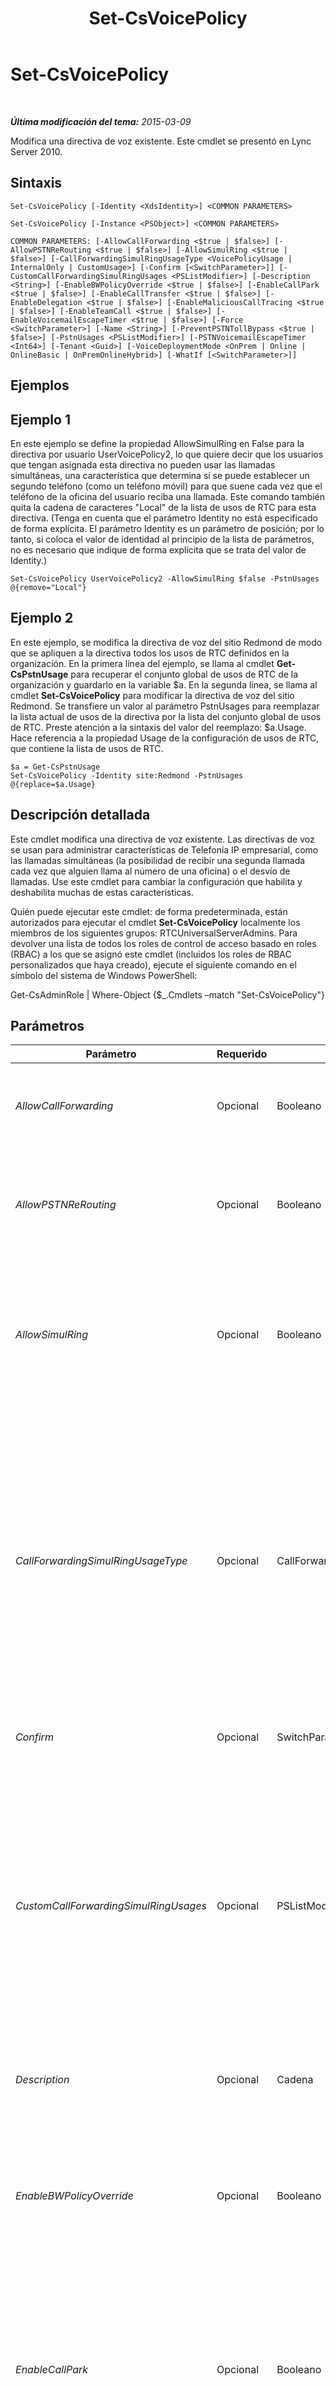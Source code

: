 ﻿---
title: Set-CsVoicePolicy
TOCTitle: Set-CsVoicePolicy
ms:assetid: e6035b74-d760-4c48-aa0b-d09d129e0830
ms:mtpsurl: https://technet.microsoft.com/es-es/library/Gg399021(v=OCS.15)
ms:contentKeyID: 48276985
ms.date: 01/07/2017
mtps_version: v=OCS.15
ms.translationtype: HT
---

# Set-CsVoicePolicy

 

_**Última modificación del tema:** 2015-03-09_

Modifica una directiva de voz existente. Este cmdlet se presentó en Lync Server 2010.

## Sintaxis

    Set-CsVoicePolicy [-Identity <XdsIdentity>] <COMMON PARAMETERS>

    Set-CsVoicePolicy [-Instance <PSObject>] <COMMON PARAMETERS>

    COMMON PARAMETERS: [-AllowCallForwarding <$true | $false>] [-AllowPSTNReRouting <$true | $false>] [-AllowSimulRing <$true | $false>] [-CallForwardingSimulRingUsageType <VoicePolicyUsage | InternalOnly | CustomUsage>] [-Confirm [<SwitchParameter>]] [-CustomCallForwardingSimulRingUsages <PSListModifier>] [-Description <String>] [-EnableBWPolicyOverride <$true | $false>] [-EnableCallPark <$true | $false>] [-EnableCallTransfer <$true | $false>] [-EnableDelegation <$true | $false>] [-EnableMaliciousCallTracing <$true | $false>] [-EnableTeamCall <$true | $false>] [-EnableVoicemailEscapeTimer <$true | $false>] [-Force <SwitchParameter>] [-Name <String>] [-PreventPSTNTollBypass <$true | $false>] [-PstnUsages <PSListModifier>] [-PSTNVoicemailEscapeTimer <Int64>] [-Tenant <Guid>] [-VoiceDeploymentMode <OnPrem | Online | OnlineBasic | OnPremOnlineHybrid>] [-WhatIf [<SwitchParameter>]]

## Ejemplos

## Ejemplo 1

En este ejemplo se define la propiedad AllowSimulRing en False para la directiva por usuario UserVoicePolicy2, lo que quiere decir que los usuarios que tengan asignada esta directiva no pueden usar las llamadas simultáneas, una característica que determina si se puede establecer un segundo teléfono (como un teléfono móvil) para que suene cada vez que el teléfono de la oficina del usuario reciba una llamada. Este comando también quita la cadena de caracteres "Local" de la lista de usos de RTC para esta directiva. (Tenga en cuenta que el parámetro Identity no está especificado de forma explícita. El parámetro Identity es un parámetro de posición; por lo tanto, si coloca el valor de identidad al principio de la lista de parámetros, no es necesario que indique de forma explícita que se trata del valor de Identity.)

    Set-CsVoicePolicy UserVoicePolicy2 -AllowSimulRing $false -PstnUsages @{remove="Local"}

## Ejemplo 2

En este ejemplo, se modifica la directiva de voz del sitio Redmond de modo que se apliquen a la directiva todos los usos de RTC definidos en la organización. En la primera línea del ejemplo, se llama al cmdlet **Get-CsPstnUsage** para recuperar el conjunto global de usos de RTC de la organización y guardarlo en la variable $a. En la segunda línea, se llama al cmdlet **Set-CsVoicePolicy** para modificar la directiva de voz del sitio Redmond. Se transfiere un valor al parámetro PstnUsages para reemplazar la lista actual de usos de la directiva por la lista del conjunto global de usos de RTC. Preste atención a la sintaxis del valor del reemplazo: $a.Usage. Hace referencia a la propiedad Usage de la configuración de usos de RTC, que contiene la lista de usos de RTC.

    $a = Get-CsPstnUsage
    Set-CsVoicePolicy -Identity site:Redmond -PstnUsages @{replace=$a.Usage}

## Descripción detallada

Este cmdlet modifica una directiva de voz existente. Las directivas de voz se usan para administrar características de Telefonía IP empresarial, como las llamadas simultáneas (la posibilidad de recibir una segunda llamada cada vez que alguien llama al número de una oficina) o el desvío de llamadas. Use este cmdlet para cambiar la configuración que habilita y deshabilita muchas de estas características.

Quién puede ejecutar este cmdlet: de forma predeterminada, están autorizados para ejecutar el cmdlet **Set-CsVoicePolicy** localmente los miembros de los siguientes grupos: RTCUniversalServerAdmins. Para devolver una lista de todos los roles de control de acceso basado en roles (RBAC) a los que se asignó este cmdlet (incluidos los roles de RBAC personalizados que haya creado), ejecute el siguiente comando en el símbolo del sistema de Windows PowerShell:

Get-CsAdminRole | Where-Object {$\_.Cmdlets –match "Set-CsVoicePolicy"}

## Parámetros


<table>
<colgroup>
<col style="width: 25%" />
<col style="width: 25%" />
<col style="width: 25%" />
<col style="width: 25%" />
</colgroup>
<thead>
<tr class="header">
<th>Parámetro</th>
<th>Requerido</th>
<th>Tipo</th>
<th>Descripción</th>
</tr>
</thead>
<tbody>
<tr class="odd">
<td><p><em>AllowCallForwarding</em></p></td>
<td><p>Opcional</p></td>
<td><p>Booleano</p></td>
<td><p>Si este parámetro está definido como True, los usuarios asignados a esta directiva pueden transferir llamadas. Si está definido en False, las llamadas no pueden transferirse.</p></td>
</tr>
<tr class="even">
<td><p><em>AllowPSTNReRouting</em></p></td>
<td><p>Opcional</p></td>
<td><p>Booleano</p></td>
<td><p>Si este parámetro está definido como True, las llamadas a números internos de otro grupo de servidores se enrutarán a través de la red telefónica conmutada pública (RTC) si el grupo de servidores o la red WAN no está disponible.</p></td>
</tr>
<tr class="odd">
<td><p><em>AllowSimulRing</em></p></td>
<td><p>Opcional</p></td>
<td><p>Booleano</p></td>
<td><p>Las llamadas simultáneas son una característica que permite que varios teléfonos reciban una misma llamada al marcar un solo número. Al definir este parámetro en True, se habilitan las llamadas simultáneas. Si el parámetro está definido en False, las llamadas simultáneas no pueden configurarse para ningún usuario que esté asignado a esta directiva.</p></td>
</tr>
<tr class="even">
<td><p><em>CallForwardingSimulRingUsageType</em></p></td>
<td><p>Opcional</p></td>
<td><p>CallForwardingSimulRingUsageType</p></td>
<td><p>Permite a los administradores administrar el reenvío de llamadas y las llamadas simultáneas. Los valores permitidos son:</p>
<p>* VoicePolicyUsage: el uso de directivas de voz predeterminado se utiliza para administrar el reenvío de llamadas y las llamadas simultáneas en todas las llamadas. Este es el valor predeterminado.</p>
<p>* InternalOnly: reenvío de llamadas y llamadas simultáneas se limitan a las llamadas realizadas desde un usuario de Lync a otro.</p>
<p>* CustomUsage: se utilizará un uso personalizado de RTC para administrar el reenvío de llamadas y las llamadas simultáneas. Este uso se debe especificar mediante el parámetro CustomCallForwardingSimulRingUsages.</p></td>
</tr>
<tr class="odd">
<td><p><em>Confirm</em></p></td>
<td><p>Opcional</p></td>
<td><p>SwitchParameter</p></td>
<td><p>Se le pedirá confirmación antes de ejecutar el comando.</p></td>
</tr>
<tr class="even">
<td><p><em>CustomCallForwardingSimulRingUsages</em></p></td>
<td><p>Opcional</p></td>
<td><p>PSListModifier</p></td>
<td><p>El uso personalizado de RTC que se usa para administrar el reenvío de llamadas y las llamadas simultáneas. Para agregar un uso personalizado a una directiva de voz, utilice una sintaxis similar a la siguiente:</p>
<p>-CustomCallForwardingSimulRingUsages @{Add=&quot;RedmondPstnUsage&quot;}</p>
<p>Para quitar un uso personalizado, utilice esta sintaxis:</p>
<p>-CustomCallForwardingSimulRingUsages @{Remove=&quot;RedmondPstnUsage&quot;}</p>
<p>Tenga en cuenta que el uso debe existir ya para que se pueda utilizar con el parámetro CustomCallForwardingSimulRingUsages.</p></td>
</tr>
<tr class="odd">
<td><p><em>Description</em></p></td>
<td><p>Opcional</p></td>
<td><p>Cadena</p></td>
<td><p>Descripción de la directiva de voz.</p>
<p>Longitud máxima: 1040 caracteres.</p></td>
</tr>
<tr class="even">
<td><p><em>EnableBWPolicyOverride</em></p></td>
<td><p>Opcional</p></td>
<td><p>Booleano</p></td>
<td><p>Las directivas se pueden definir para limitar el ancho de banda y definir otras propiedades que estén relacionadas con la configuración de red. Al definir este parámetro en True, se permite la invalidación de las directivas. Es decir, si este parámetro está definido como True, no se realizarán comprobaciones de ancho de banda, y las llamadas se realizarán al margen de la configuración de control de admisión de llamadas (CAC).</p></td>
</tr>
<tr class="odd">
<td><p><em>EnableCallPark</em></p></td>
<td><p>Opcional</p></td>
<td><p>Booleano</p></td>
<td><p>La Aplicación de estacionamiento de llamadas permite retener o estacionar una llamada en un determinado número dentro de un intervalo de números para recuperarla más tarde. Si se define este parámetro en True, se habilita esta aplicación para los usuarios asignados a esta directiva. Si está definido en False, los usuarios que estén asignados a esta directiva no podrán estacionar llamadas que se hayan marcado para su número de teléfono.</p></td>
</tr>
<tr class="even">
<td><p><em>EnableCallTransfer</em></p></td>
<td><p>Opcional</p></td>
<td><p>Booleano</p></td>
<td><p>Determina si las llamadas se pueden transferir a otro número. Si este parámetro está definido en True, las llamadas pueden transferirse; si está definido en False, las llamadas no pueden transferirse.</p></td>
</tr>
<tr class="odd">
<td><p><em>EnableDelegation</em></p></td>
<td><p>Opcional</p></td>
<td><p>Booleano</p></td>
<td><p>La delegación de llamada permite a un usuario responder a llamadas de otro usuario o hacer llamadas en nombre de otro usuario. Por ejemplo, un coordinador puede configurar la delegación de llamadas para que tanto su teléfono como el de un administrador reciban todas las llamadas entrantes. Al definir este parámetro en True, los usuarios con esta directiva pueden definir la delegación de llamadas. Al definir este parámetro en False, se deshabilita la delegación de llamadas.</p></td>
</tr>
<tr class="even">
<td><p><em>EnableMaliciousCallTracing</em></p></td>
<td><p>Opcional</p></td>
<td><p>Booleano</p></td>
<td><p>La grabación de llamadas malintencionadas es una opción estándar que se proporciona para grabar las llamadas que un usuario designe como malintencionadas. Las llamadas se pueden grabar aunque el ID del autor de la llamada esté bloqueado. La grabación solo está disponible para las autoridades apropiadas y, en ningún caso, para el usuario. Al definir esta propiedad en True, se habilita la posibilidad de establecer una grabación en las llamadas malintencionadas.</p></td>
</tr>
<tr class="odd">
<td><p><em>EnableTeamCall</em></p></td>
<td><p>Opcional</p></td>
<td><p>Booleano</p></td>
<td><p>La llamada de equipo permite a un usuario designar un grupo de usuarios cuyos teléfonos sonarán cuando el número del usuario reciba una llamada. Esta característica es útil en los equipos donde, por ejemplo, cualquiera de los miembros del equipo puede responder a las llamadas entrantes de clientes. Al definir este parámetro en True, se habilita esta característica.</p></td>
</tr>
<tr class="even">
<td><p><em>EnableVoicemailEscapeTimer</em></p></td>
<td><p>Opcional</p></td>
<td><p>Booleano</p></td>
<td><p>Cuando se configura como True, las llamadas a un dispositivo móvil que no se respondan se reenviarán al correo de voz de la organización en lugar de al correo de voz del proveedor del dispositivo móvil. Si se responde a una llamada &quot;demasiado pronto&quot; (es decir, antes de que haya transcurrido el valor configurado para la propiedad PSTNVoicemailEscapeTimer), se asumirá que el dispositivo móvil no está disponible y la llamada se reenviará al correo de voz de la organización.</p>
<p>El valor predeterminado es False.</p></td>
</tr>
<tr class="odd">
<td><p><em>Force</em></p></td>
<td><p>Opcional</p></td>
<td><p>SwitchParameter</p></td>
<td><p>Suprime los mensajes de confirmación que, de lo contrario, se mostrarían antes de realizar cambios.</p></td>
</tr>
<tr class="even">
<td><p><em>Identity</em></p></td>
<td><p>Opcional</p></td>
<td><p>XdsIdentity</p></td>
<td><p>Un identificador único que identifica el ámbito y, en algunos casos, el nombre de la directiva.</p></td>
</tr>
<tr class="odd">
<td><p><em>Instance</em></p></td>
<td><p>Opcional</p></td>
<td><p>VoicePolicy</p></td>
<td><p>Permite transmitir una referencia a un objeto en el cmdlet en lugar de establecer valores de parámetro independientes. Este objeto debe ser de tipo VoicePolicy y puede recuperarse llamando al cmdlet <strong>Get-CsVoicePolicy</strong>.</p></td>
</tr>
<tr class="even">
<td><p><em>Name</em></p></td>
<td><p>Opcional</p></td>
<td><p>Cadena</p></td>
<td><p>Un nombre descriptivo que identifica a esta directiva.</p></td>
</tr>
<tr class="odd">
<td><p><em>PreventPSTNTollBypass</em></p></td>
<td><p>Opcional</p></td>
<td><p>Booleano</p></td>
<td><p>Las tarifas de RTC se conocen más habitualmente como tarifas de larga distancia. En algunas ocasiones, las organizaciones pueden omitir estas tarifas mediante la implementación de una solución de voz sobre IP (VoIP), que permite a las sucursales conectarse mediante llamadas en red. Al definir este parámetro como True, las llamadas se enviarán a través de la RTC y esto conllevará gastos, en lugar de establecer la conexión a través de la red y evitar los pagos.</p></td>
</tr>
<tr class="even">
<td><p><em>PstnUsages</em></p></td>
<td><p>Opcional</p></td>
<td><p>PSListModifier</p></td>
<td><p>Una lista de usos de RTC disponibles para esta directiva. El uso de RTC vincula una directiva de voz con una ruta telefónica.</p>
<p>Puede agregarse cualquier valor de cadena de caracteres a esta lista, siempre y cuando el valor exista en la lista de usos RTC global. (No están permitidas las cadenas de caracteres duplicadas. Todas las cadenas de caracteres deben ser únicas.) La lista de usos de RTC puede recuperarse llamando al cmdlet <strong>Get-CsPstnUsage</strong>.</p>
<p>Tenga en cuenta que si usa este parámetro para quitar todos los usos de RTC de la directiva, los usuarios con esta directiva no podrán realizar llamadas salientes a través de la red RTC.</p></td>
</tr>
<tr class="odd">
<td><p><em>PSTNVoicemailEscapeTimer</em></p></td>
<td><p>Opcional</p></td>
<td><p>Int64</p></td>
<td><p>Cantidad de tiempo (en milisegundos) que se emplea para definir si se ha respondido a una llamada &quot;demasiado pronto&quot;. Si se recibe una respuesta dentro de este intervalo de tiempo, Lync Server supondrá que el dispositivo móvil no está disponible y desviará automáticamente la llamada al correo de voz de la organización. Si, al transcurrir el intervalo de tiempo, no se ha recibido respuesta, se permitirá que continúe la llamada.</p>
<p>El valor predeterminado es 1500 milisegundos.</p></td>
</tr>
<tr class="even">
<td><p><em>Tenant</em></p></td>
<td><p>Opcional</p></td>
<td><p>GUID</p></td>
<td><p>Identificador único global (GUID) de la cuenta del inquilino de Skype Empresarial Online cuya directiva de voz se va a modificar. Por ejemplo:</p>
<p>–Tenant &quot;38aad667-af54-4397-aaa7-e94c79ec2308&quot;</p>
<p>Para devolver el Id. de inquilino de cada uno de los inquilinos, ejecute este comando:</p>
<p>Get-CsTenant | Select-Object DisplayName, TenantID</p></td>
</tr>
<tr class="odd">
<td><p><em>VoiceDeploymentMode</em></p></td>
<td><p>Opcional</p></td>
<td><p>VoiceDeploymentMode</p></td>
<td><p>Los valores permitidos son:</p>
<p>* OnPrem</p>
<p>* Online</p>
<p>* OnlineBasic</p>
<p>* OnPremOnlineHybrid</p>
<p>El valor predeterminado es OnPrem.</p></td>
</tr>
<tr class="even">
<td><p><em>WhatIf</em></p></td>
<td><p>Opcional</p></td>
<td><p>SwitchParameter</p></td>
<td><p>Describe qué sucedería si se ejecutara el comando sin ejecutarlo realmente.</p></td>
</tr>
</tbody>
</table>


## Tipos de entrada

Objeto Microsoft.Rtc.Management.WritableConfig.Policy.Voice.VoicePolicy. Acepta la entrada por canalización de objetos de directiva de voz.

## Tipos de valores devueltos

Este cmdlet no devuelve un objeto o valor. En su lugar, configura instancias del objeto Microsoft.Rtc.Management.WritableConfig.Voice.VoicePolicy.

## Vea también

#### Otros recursos

[New-CsVoicePolicy](new-csvoicepolicy.md)  
[Remove-CsVoicePolicy](remove-csvoicepolicy.md)  
[Get-CsVoicePolicy](get-csvoicepolicy.md)  
[Grant-CsVoicePolicy](grant-csvoicepolicy.md)  
[Test-CsVoicePolicy](test-csvoicepolicy.md)  
[Get-CsPstnUsage](get-cspstnusage.md)

